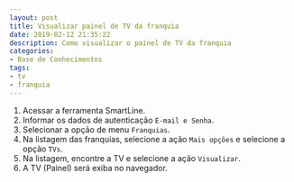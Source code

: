 ```yaml
---
layout: post
title: Visualizar painel de TV da franquia
date: 2019-02-12 21:35:22
description: Como visualizar o painel de TV da franquia
categories: 
- Base de Conhecimentos
tags:
- tv 
- franquia
---
```


1. Acessar a ferramenta SmartLine.
2. Informar os dados de autenticação `E-mail e Senha`.
3. Selecionar a opção de menu `Franquias`.
4. Na listagem das franquias, selecione a ação `Mais opções` e selecione a opção `TVs`.
5. Na listagem, encontre a TV e selecione a ação `Visualizar`.
6. A TV (Painel) será exiba no navegador. 
